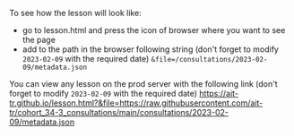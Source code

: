 To see how the lesson will look like:
- go to lesson.html and press the icon of browser where you want to see the page
- add to the path in the browser following string (don't forget to modify `2023-02-09` with the required date)
  `&file=/consultations/2023-02-09/metadata.json`

You can view any lesson on the prod server with the following link 
(don't forget to modify `2023-02-09` with the required date) 
https://ait-tr.github.io/lesson.html?&file=https://raw.githubusercontent.com/ait-tr/cohort_34-3_consultations/main/consultations/2023-02-09/metadata.json